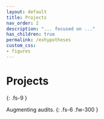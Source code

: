 ```yaml
---
layout: default
title: Projects
nav_order: 2
description: "... focused on ..."
has_children: true
permalink: /exhypotheses
custom_css:
- figures
---
```


# Projects
{: .fs-9 }

Augmenting audits.
{: .fs-6 .fw-300 }

<br>
